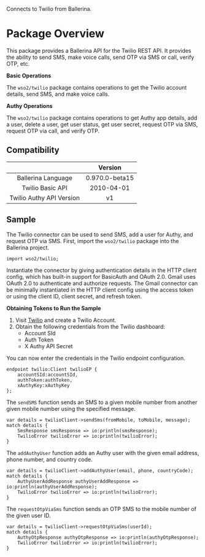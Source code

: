 Connects to Twilio from Ballerina. 

# Package Overview

This package provides a Ballerina API for the Twilio REST API. It provides the ability to send SMS, make voice calls, 
send OTP via SMS or call, verify OTP, etc.

**Basic Operations**

The `wso2/twilio` package contains operations to get the Twilio account details, send SMS, and make voice calls.

**Authy Operations**

The `wso2/twilio` package contains operations to get Authy app details, add a user, delete a user, get user status, get 
user secret, request OTP via SMS, request OTP via call, and verify OTP.

## Compatibility
|                         |    Version     |  
| :----------------------:|:--------------:| 
| Ballerina Language      | 0.970.0-beta15 |
| Twilio Basic API        |    2010-04-01  |  
|Twilio Authy API Version |      v1        |

## Sample
The Twilio connector can be used to send SMS, add a user for Authy, and request OTP via SMS. First, import the 
`wso2/twilio` package into the Ballerina project.
```ballerina
import wso2/twilio;
```
Instantiate the connector by giving authentication details in the HTTP client config, which has built-in support for 
BasicAuth and OAuth 2.0. Gmail uses OAuth 2.0 to authenticate and authorize requests. The Gmail connector can be 
minimally instantiated in the HTTP client config using the access token or using the client ID, client secret, 
and refresh token.

**Obtaining Tokens to Run the Sample**

1. Visit [Twilio](https://www.twilio.com/) and create a Twilio Account.
2. Obtain the following credentials from the Twilio dashboard:
    * Account SId
    * Auth Token
    * X Authy API Secret

You can now enter the credentials in the Twilio endpoint configuration.
```ballerina
endpoint twilio:Client twilioEP {
    accountSId:accountSId,
    authToken:authToken,
    xAuthyKey:xAuthyKey
};
```
The `sendSMS` function sends an SMS to a given mobile number from another given mobile number using the specified message.
```ballerina
var details = twilioClient->sendSms(fromMobile, toMobile, message);
match details {
    SmsResponse smsResponse => io:println(smsResponse);
    TwilioError twilioError => io:println(twilioError);
}
```
The `addAuthyUser` function adds an Authy user with the given email address, phone number, and country code.
```ballerina
var details = twilioClient->addAuthyUser(email, phone, countryCode);
match details {
    AuthyUserAddResponse authyUserAddResponse => io:println(authyUserAddResponse);
    TwilioError twilioError => io:println(twilioError);
}
```
The `requestOtpViaSms` function sends an OTP SMS to the mobile number of the given user ID.
```ballerina
var details = twilioClient->requestOtpViaSms(userId);
match details {
    AuthyOtpResponse authyOtpResponse => io:println(authyOtpResponse);
    TwilioError twilioError => io:println(twilioError);
}
```